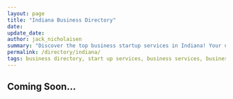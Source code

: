 ```yaml
---
layout: page
title: "Indiana Business Directory"
date: 
update_date: 
author: jack_nicholaisen
summary: "Discover the top business startup services in Indiana! Your ultimate guide to launching a successful venture."  
permalink: /directory/indiana/
tags: business directory, start up services, business services, business lawyers, registered agents,
---
```




<h2>Coming Soon...</h2>

